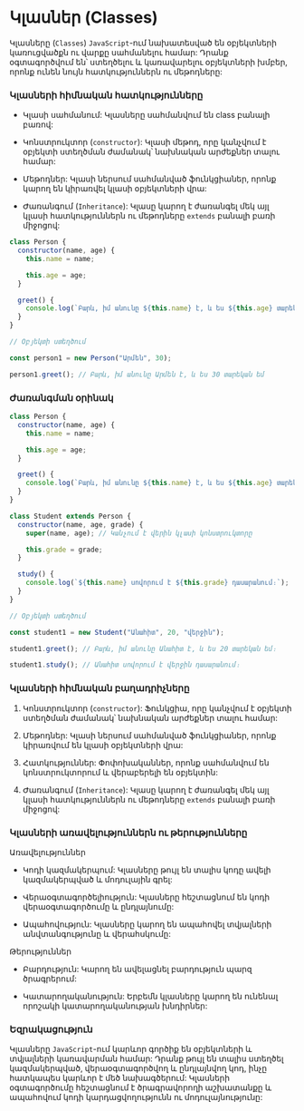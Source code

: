 

# Կլասներ (Classes)

Կլասները (`Classes`) `JavaScript`-ում նախատեսված են օբյեկտների կառուցվածքն ու վարքը սահմանելու համար: Դրանք օգտագործվում են՝ ստեղծելու և կառավարելու օբյեկտների խմբեր, որոնք ունեն նույն հատկություններն ու մեթոդները:

### Կլասների հիմնական հատկությունները

- Կլասի սահմանում: Կլասները սահմանվում են class բանալի բառով:

- Կոնստրուկտոր (`constructor`): Կլասի մեթոդ, որը կանչվում է օբյեկտի ստեղծման ժամանակ՝ նախնական արժեքներ տալու համար:

- Մեթոդներ: Կլասի ներսում սահմանված ֆունկցիաներ, որոնք կարող են կիրառվել կլասի օբյեկտների վրա:

- Ժառանգում (`Inheritance`): Կլասը կարող է ժառանգել մեկ այլ կլասի հատկություններն ու մեթոդները `extends` բանալի բառի միջոցով:

```javascript
class Person {
  constructor(name, age) {
    this.name = name;

    this.age = age;
  }

  greet() {
    console.log(`Բարև, իմ անունը ${this.name} է, և ես ${this.age} տարեկան եմ։`);
  }
}

// Օբյեկտի ստեղծում

const person1 = new Person("Արմեն", 30);

person1.greet(); // Բարև, իմ անունը Արմեն է, և ես 30 տարեկան եմ

```

### Ժառանգման օրինակ

```javascript
class Person {
  constructor(name, age) {
    this.name = name;

    this.age = age;
  }

  greet() {
    console.log(`Բարև, իմ անունը ${this.name} է, և ես ${this.age} տարեկան եմ։`);
  }
}

class Student extends Person {
  constructor(name, age, grade) {
    super(name, age); // Կանչում է վերին կլասի կոնստրուկտորը

    this.grade = grade;
  }

  study() {
    console.log(`${this.name} սովորում է ${this.grade} դասարանում։`);
  }
}

// Օբյեկտի ստեղծում

const student1 = new Student("Անահիտ", 20, "վերջին");

student1.greet(); // Բարև, իմ անունը Անահիտ է, և ես 20 տարեկան եմ։

student1.study(); // Անահիտ սովորում է վերջին դասարանում։

```

### Կլասների հիմնական բաղադրիչները

1. Կոնստրուկտոր (`constructor`): Ֆունկցիա, որը կանչվում է օբյեկտի ստեղծման ժամանակ՝ նախնական արժեքներ տալու համար:

2. Մեթոդներ: Կլասի ներսում սահմանված ֆունկցիաներ, որոնք կիրառվում են կլասի օբյեկտների վրա:

3. Հատկություններ: Փոփոխականներ, որոնք սահմանվում են կոնստրուկտորում և վերաբերելի են օբյեկտին:

4. Ժառանգում (`Inheritance`): Կլասը կարող է ժառանգել մեկ այլ կլասի հատկություններն ու մեթոդները `extends` բանալի բառի միջոցով:

### Կլասների առավելություններն ու թերությունները

Առավելություններ

- Կոդի կազմակերպում: Կլասները թույլ են տալիս կոդը ավելի կազմակերպված և մոդուլային գրել:

- Վերաօգտագործելիություն: Կլասները հեշտացնում են կոդի վերաօգտագործումը և ընդլայնումը:

- Ապահովություն: Կլասները կարող են ապահովել տվյալների անվտանգությունը և վերահսկումը:

Թերություններ

- Բարդություն: Կարող են ավելացնել բարդություն պարզ ծրագրերում:

- Կատարողականություն: Երբեմն կլասները կարող են ունենալ որոշակի կատարողականության խնդիրներ:

### Եզրակացություն

Կլասները `JavaScript`-ում կարևոր գործիք են օբյեկտների և տվյալների կառավարման համար: Դրանք թույլ են տալիս ստեղծել կազմակերպված, վերաօգտագործվող և ընդլայնվող կոդ, ինչը հատկապես կարևոր է մեծ նախագծերում: Կլասների օգտագործումը հեշտացնում է ծրագրավորողի աշխատանքը և ապահովում կոդի կարդացվողությունն ու մոդուլայնությունը:
